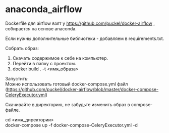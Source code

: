 # anaconda_airflow

Dockerfile для airflow взят у https://github.com/puckel/docker-airflow , собирается на основе anaconda.

Если нужны дополнительные библиотеки - добавляем в requirements.txt.

Собрать образ:
1. Скачать содержимое к себе на компьютер.
2. Перейти в папку с проектом.
3. docker build . -t <имя_образа>

Запустить:                                    
Можно использовать готовый docker-compose.yml файл (https://github.com/puckel/docker-airflow/blob/master/docker-compose-CeleryExecutor.yml)

Скачивайте в директорию, не забудьте изменить образ в compose-файле. 

cd <имя_директории>                                                     
docker-compose up -f docker-compose-CeleryExecutor.yml -d 
